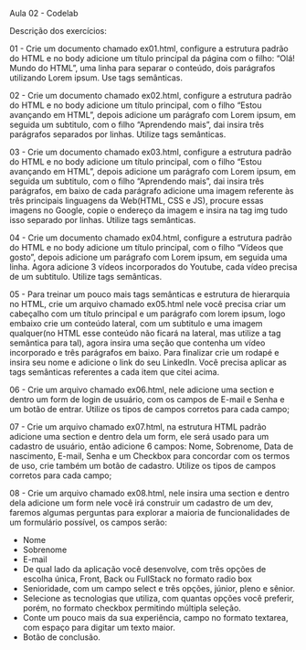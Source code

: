 Aula 02 - Codelab

Descrição dos exercícios:

01 - Crie um documento chamado ex01.html, configure a estrutura padrão do HTML e no body adicione um título principal da página com o filho: “Olá! Mundo do HTML”, uma linha para separar o conteúdo, dois parágrafos utilizando Lorem ipsum. Use tags semânticas.

02 - Crie um documento chamado ex02.html, configure a estrutura padrão do HTML e no body adicione um título principal, com o filho “Estou avançando em HTML”, depois adicione um parágrafo com Lorem ipsum, em seguida um subtitulo, com o filho “Aprendendo mais”, dai insira três parágrafos separados por linhas. Utilize tags semânticas.

03 - Crie um documento chamado ex03.html, configure a estrutura padrão do HTML e no body adicione um título principal, com o filho “Estou avançando em HTML”, depois adicione um parágrafo com Lorem ipsum, em seguida um subtitulo, com o filho “Aprendendo mais”, dai insira três parágrafos, em baixo de cada parágrafo adicione uma imagem referente às três principais linguagens da Web(HTML, CSS e JS), procure essas imagens no Google, copie o endereço da imagem e insira na tag img tudo isso separado por linhas. Utilize tags semânticas.

04 -  Crie um documento chamado ex04.html, configure a estrutura padrão do HTML e no body adicione um título principal, com o filho “Vídeos que gosto”, depois adicione um parágrafo com Lorem ipsum, em seguida uma linha. Agora adicione 3 vídeos incorporados do Youtube, cada vídeo precisa de um subtitulo. Utilize tags semânticas.

05 - Para treinar um pouco mais tags semânticas e estrutura de hierarquia no HTML, crie um arquivo chamado ex05.html nele você precisa criar um cabeçalho com um título principal e um parágrafo com lorem ipsum, logo embaixo crie um conteúdo lateral, com um subtitulo e uma imagem qualquer(no HTML esse conteúdo não ficará na lateral, mas utilize a tag semântica para tal), agora insira uma seção que contenha um vídeo incorporado e três parágrafos em baixo. Para finalizar crie um rodapé e insira seu nome e adicione o link do seu LinkedIn. Você precisa aplicar as tags semânticas referentes a cada item que citei acima.

06 - Crie um arquivo chamado ex06.html, nele adicione uma section e dentro um form de login de usuário, com os campos de E-mail e Senha e um botão de entrar. Utilize os tipos de campos corretos para cada campo;

07 - Crie um arquivo chamado ex07.html, na estrutura HTML padrão adicione uma section e dentro dela um form, ele será usado para um cadastro de usuário, então adicione 6 campos: Nome, Sobrenome, Data de nascimento, E-mail, Senha e um Checkbox para concordar com os termos de uso, crie também um botão de cadastro. Utilize os tipos de campos corretos para cada campo;

08 - Crie um arquivo chamado ex08.html, nele insira uma section e dentro dela adicione um form nele você irá construir um cadastro de um dev, faremos algumas perguntas para explorar a maioria de funcionalidades de um formulário possível, os campos serão:
- Nome
- Sobrenome
- E-mail
- De qual lado da aplicação você desenvolve, com três opções de escolha única, Front, Back ou FullStack no formato radio box
- Senioridade, com um campo select e três opções, júnior, pleno e sênior.
- Selecione as tecnologias que utiliza, com quantas opções você preferir, porém, no formato checkbox permitindo múltipla seleção.
- Conte um pouco mais da sua experiência, campo no formato textarea, com espaço para digitar um texto maior.
- Botão de conclusão.
